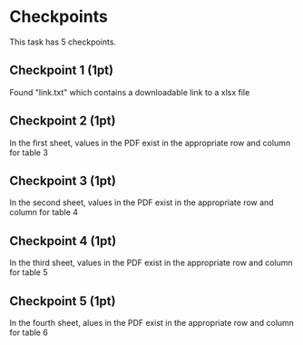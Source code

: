 # Checkpoints

This task has 5 checkpoints.

## Checkpoint 1 (1pt)

Found "link.txt" which contains a downloadable link to a xlsx file

## Checkpoint 2 (1pt)

In the first sheet, values in the PDF exist in the appropriate row and column for table 3


## Checkpoint 3 (1pt)

In the second sheet, values in the PDF exist in the appropriate row and column for table 4


## Checkpoint 4 (1pt)

In the third sheet, values in the PDF exist in the appropriate row and column for table 5


## Checkpoint 5 (1pt)

In the fourth sheet, alues in the PDF exist in the appropriate row and column for table 6
